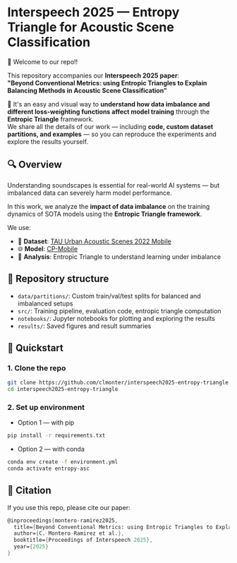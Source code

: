 # Interspeech 2025 — Entropy Triangle for Acoustic Scene Classification

🥳 Welcome to our repo!!

This repository accompanies our **Interspeech 2025 paper**:  
**"Beyond Conventional Metrics: using Entropic Triangles to Explain Balancing Methods in Acoustic Scene Classification"**

🤗 It's an easy and visual way to **understand how data imbalance and different loss-weighting functions affect model training** through the **Entropic Triangle** framework.  
We share all the details of our work — including **code, custom dataset partitions, and examples** — so you can reproduce the experiments and explore the results yourself.


## 🔍 Overview

Understanding soundscapes is essential for real-world AI systems — but imbalanced data can severely harm model performance.

In this work, we analyze the **impact of data imbalance** on the training dynamics of SOTA models using the **Entropic Triangle framework**.

We use:

- 🧠 **Dataset**: [TAU Urban Acoustic Scenes 2022 Mobile](https://zenodo.org/records/6337421)
- 🌐 **Model**: [CP-Mobile](https://github.com/fschmid56/cpjku_dcase23)
- 🔺 **Analysis**: Entropic Triangle to understand learning under imbalance

## 📁 Repository structure

- `data/partitions/`: Custom train/val/test splits for balanced and imbalanced setups
- `src/`: Training pipeline, evaluation code, entropic triangle computation
- `notebooks/`: Jupyter notebooks for plotting and exploring the results
- `results/`: Saved figures and result summaries

## 🚀 Quickstart

### 1. Clone the repo

```bash
git clone https://github.com/clmonter/interspeech2025-entropy-triangle.git
cd interspeech2025-entropy-triangle
```

### 2. Set up environment

* Option 1 — with pip

```bash
pip install -r requirements.txt
```

* Option 2 — with conda

```bash
conda env create -f environment.yml
conda activate entropy-asc
```

## 📜 Citation

If you use this repo, please cite our paper:

```mathematica
@inproceedings{montero-ramirez2025,
  title={Beyond Conventional Metrics: using Entropic Triangles to Explain Balancing Methods in Acoustic Scene Classification},
  author={C. Montero-Ramirez et al.},
  booktitle={Proceedings of Interspeech 2025},
  year={2025}
}
```
